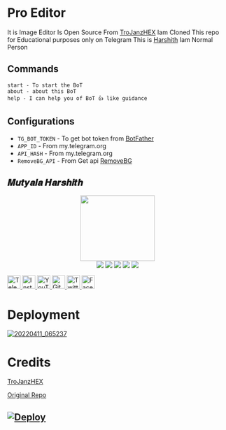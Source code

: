 # Pro Editor 
It is Image Editor Is Open Source From [TroJanzHEX](https://github.com/TroJanzHEX) 
Iam Cloned This repo for Educational purposes only on Telegram This is [Harshith](https://github.com/MutyalaHarshith)
Iam Normal Person

## Commands 
```MH
start - To start the BoT
about - about this BoT
help - I can help you of BoT 👍 like guidance
```
## Configurations 

- `TG_BOT_TOKEN`  - To get bot token from [BotFather](https://t.me/botfather)
- `APP_ID`        - From my.telegram.org
- `API_HASH`      - From my.telegram.org
- `RemoveBG_API`  - From Get api [RemoveBG](https://www.remove.bg/b/background-removal-api)

## 𝑴𝒖𝒕𝒚𝒂𝒍𝒂 𝑯𝒂𝒓𝒔𝒉𝒊𝒕𝒉

<p align="middle">
<img src="https://telegra.ph/file/30ca4ce92f146fc14b4d6.jpg" width="170" height="150"><br>
<img src="https://badgen.net/badge/Name/Harshith/black?icon=awesome&labelColor=0080FF"></a>
<img src="https://badgen.net/badge/Skills/python/purple?icon=terminal&labelColor=red"></a>
<a href="https://telegram.dog/Harshith_Mutyala"><img src="https://img.shields.io/badge/Telegram-Channel-blue.svg?logo=telegram"></a>
<a href="https://github.com/MutyalaHarshith"><img src="https://badgen.net/badge/Follow%20on%20/GitHub/80FF00?icon=github&labelColor=black"></a>
<a href="https://youtube.com/channel/UCE72_6rmOJYa6JTXNaZ5LSw"><img src="https://img.shields.io/badge/YouTube-Channel-FF3333.svg?logo=youtube&logoColor=FF3333"></a>
<p align="left">
</p>

<a href="https://t.me/Harshith_Mutyala">
    <img alt="Telegram" width="30px" src="https://cdn.jsdelivr.net/npm/simple-icons@3.2.0/icons/telegram.svg" />
  </a>

<a href="https://instagram.com/mutyala.harshith">
    <img alt="Instagram" width="30px" src="https://cdn.jsdelivr.net/npm/simple-icons@3.2.0/icons/instagram.svg" />
  </a>

<a href="https://youtube.com/channel/UCE72_6rmOJYa6JTXNaZ5LSw">
    <img alt="YouTube" width="30px" src="https://cdn.jsdelivr.net/npm/simple-icons@3.2.0/icons/youtube.svg" />
  </a>

<a href="https://github.com/MutyalaHarshith">
    <img alt="GitHub" width="30px" src="https://cdn.jsdelivr.net/npm/simple-icons@3.2.0/icons/github.svg" />
  </a>

<a href="https://twitter.com/MutyalaHarshith">
    <img alt="Twitter" width="30px" src="https://cdn.jsdelivr.net/npm/simple-icons@3.2.0/icons/twitter.svg" />
  </a>

<a href="https://www.facebook.com/Mutyala.Harshith">
    <img alt="Facebook" width="30px" src="https://cdn.jsdelivr.net/npm/simple-icons@3.2.0/icons/facebook.svg" />
  </a>

# Deployment
[![20220411_065237](https://user-images.githubusercontent.com/91818980/162686070-c0064258-1f97-4ddd-b3f4-87f7524cdaf0.png)](https://heroku.com/deploy)

# Credits
 [TroJanzHEX](https://github.com/TroJanzHEX) 

 [Original Repo](https://github.com/TroJanzHEX/Image-Editor)

## [![Deploy](https://www.herokucdn.com/deploy/button.svg)](https://heroku.com/deploy)
